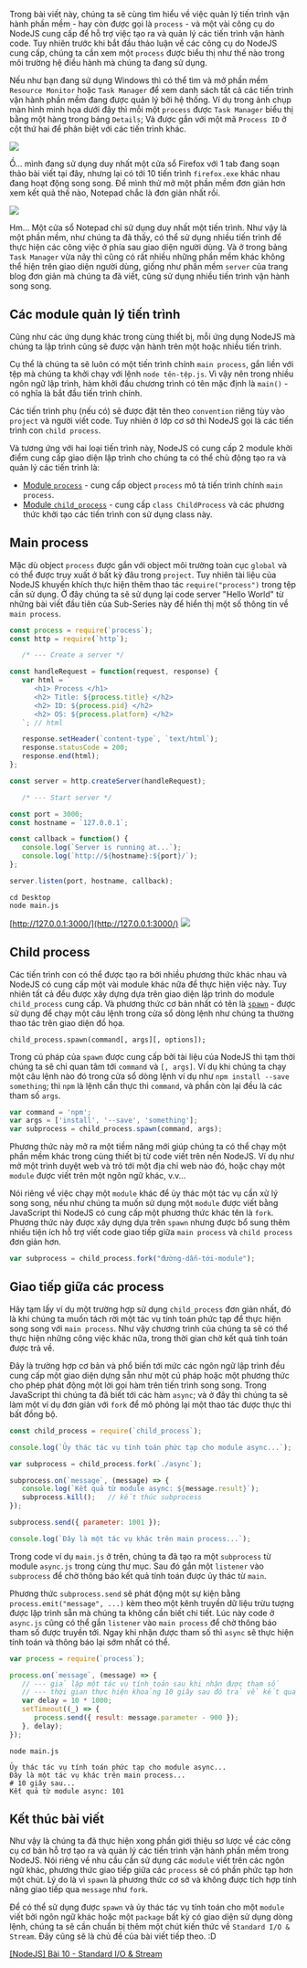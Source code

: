 Trong bài viết này, chúng ta sẽ cùng tìm hiểu về việc quản lý tiến trình vận hành phần mềm - hay còn được gọi là `process` - và một vài công cụ do NodeJS cung cấp để hỗ trợ việc tạo ra và quản lý các tiến trình vận hành code. Tuy nhiên trước khi bắt đầu thảo luận về các công cụ do NodeJS cung cấp, chúng ta cần xem một `process` được biểu thị như thế nào trong môi trường hệ điều hành mà chúng ta đang sử dụng.

Nếu như bạn đang sử dụng Windows thì có thể tìm và mở phần mềm `Resource Monitor` hoặc `Task Manager` để xem danh sách tất cả các tiến trình vận hành phần mềm đang được quản lý bởi hệ thống. Ví dụ trong ảnh chụp màn hình minh họa dưới đây thì mỗi một `process` được `Task Manager` biểu thị bằng một hàng trong bảng `Details`; Và được gắn với một mã `Process ID` ở cột thứ hai để phân biệt với các tiến trình khác.

![](https://images.viblo.asia/a18bb4e9-b936-48fc-b577-4a73f49e8f22.png)

Ồ... mình đang sử dụng duy nhất một cửa sổ Firefox với 1 tab đang soạn thảo bài viết tại đây, nhưng lại có tới 10 tiến trình `firefox.exe` khác nhau đang hoạt động song song. Để mình thử mở một phần mềm đơn giản hơn xem kết quả thế nào, Notepad chắc là đơn giản nhất rồi.

![](https://images.viblo.asia/17dffc07-ec9b-4216-a9fb-9b6455482f50.png)

Hm... Một cửa sổ Notepad chỉ sử dụng duy nhất một tiến trình. Như vậy là một phần mềm, như chúng ta đã thấy, có thể sử dụng nhiều tiến trình để thực hiện các công việc ở phía sau giao diện người dùng. Và ở trong bảng `Task Manager` vừa nãy thì cũng có rất nhiều những phần mềm khác không thể hiện trên giao diện người dùng, giống như phần mềm `server` của trang blog đơn giản mà chúng ta đã viết, cũng sử dụng nhiều tiến trình vận hành song song.

## Các module quản lý tiến trình

Cũng như các ứng dụng khác trong cùng thiết bị, mỗi ứng dụng NodeJS mà chúng ta lập trình cũng sẽ được vận hành trên một hoặc nhiều tiến trình. 

Cụ thể là chúng ta sẽ luôn có một tiến trình chính `main process`, gắn liền với tệp mà chúng ta khởi chạy với lệnh `node tên-tệp.js`. Vì vậy nên trong nhiều ngôn ngữ lập trình, hàm khởi đầu chương trình có tên mặc định là `main()` - có nghĩa là bắt đầu tiến trình chính.

Các tiến trình phụ (nếu có) sẽ được đặt tên theo `convention` riêng tùy vào `project` và người viết code. Tuy nhiên ở lớp cơ sở thì NodeJS gọi là các tiến trình con `child process`.

Và tương ứng với hai loại tiến trình này, NodeJS có cung cấp 2 module khởi điểm cung cấp giao diện lập trình cho chúng ta có thể chủ động tạo ra và quản lý các tiến trình là:

- [Module `process`](https://nodejs.org/dist/latest-v16.x/docs/api/process.html#process) - cung cấp object `process` mô tả tiến trình chính `main process`.
- [Module `child_process`](https://nodejs.org/dist/latest-v16.x/docs/api/child_process.html#child-process) - cung cấp `class ChildProcess` và các phương thức khởi tạo các tiến trình con sử dụng class này.

## Main process

Mặc dù object `process` được gắn với object môi trường toàn cục `global` và có thể được truy xuất ở bất kỳ đâu trong `project`. Tuy nhiên tài liệu của NodeJS khuyến khích thực hiện thêm thao tác `require("process")` trong tệp cần sử dụng. Ở đây chúng ta sẽ sử dụng lại code server "Hello World" từ những bài viết đầu tiên của Sub-Series này để hiển thị một số thông tin về `main process`.

```Destop/main.js
const process = require(`process`);
const http = require(`http`);

   /* --- Create a server */

const handleRequest = function(request, response) {
   var html = `
      <h1> Process </h1>
      <h2> Title: ${process.title} </h2>
      <h2> ID: ${process.pid} </h2>
      <h2> OS: ${process.platform} </h2>
   `; // html

   response.setHeader(`content-type`, `text/html`);
   response.statusCode = 200;
   response.end(html);
};

const server = http.createServer(handleRequest);

   /* --- Start server */

const port = 3000;
const hostname = `127.0.0.1`;

const callback = function() {
   console.log(`Server is running at...`);
   console.log(`http://${hostname}:${port}/`);
};

server.listen(port, hostname, callback);
```

```CMD|Terminal.io
cd Desktop
node main.js
```

[http://127.0.0.1:3000/](http://127.0.0.1:3000/)
![](https://images.viblo.asia/2b9d9eb4-fa2f-45c6-b3e5-2234ebd905d6.png)

## Child process

Các tiến trình con có thể được tạo ra bởi nhiều phương thức khác nhau và NodeJS có cung cấp một vài module khác nữa để thực hiện việc này. Tuy nhiên tất cả đều được xây dựng dựa trên giao diện lập trình do module `child_process` cung cấp. Và phương thức cơ bản nhất có tên là [`spawn`](https://nodejs.org/dist/latest-v16.x/docs/api/child_process.html#child_processspawncommand-args-options) - được sử dụng để chạy một câu lệnh trong cửa sổ dòng lệnh như chúng ta thường thao tác trên giao diện đồ họa.

```
child_process.spawn(command[, args][, options]);
```

Trong cú pháp của `spawn` được cung cấp bởi tài liệu của NodeJS thì tạm thời chúng ta sẽ chỉ quan tâm tới `command` và `[, args]`. Ví dụ khi chúng ta chạy một câu lệnh nào đó trong cửa sổ dòng lệnh ví dụ như `npm install --save something`; thì `npm` là lệnh cần thực thi `command`, và phần còn lại đều là các tham số `args`.

```js
var command = 'npm';
var args = ['install', '--save', 'something'];
var subprocess = child_process.spawn(command, args);
```

Phương thức này mở ra một tiềm năng mới giúp chúng ta có thể chạy một phần mềm khác trong cùng thiết bị từ code viết trên nền NodeJS. Ví dụ như mở một trình duyệt web và trỏ tới một địa chỉ web nào đó, hoặc chạy một `module` được viết trên một ngôn ngữ khác, v.v...

Nói riêng về việc chạy một `module` khác để ủy thác một tác vụ cần xử lý song song, nếu như chúng ta muốn sử dụng một `module` được viết bằng JavaScript thì NodeJS có cung cấp một phương thức khác tên là `fork`. Phương thức này được xây dựng dựa trên `spawn` nhưng được bổ sung thêm nhiều tiện ích hỗ trợ viết code giao tiếp giữa `main process` và `child process` đơn giản hơn.

```js
var subprocess = child_process.fork("đường-dẫn-tới-module");
```

## Giao tiếp giữa các process

Hãy tạm lấy ví dụ một trường hợp sử dụng `child_process` đơn giản nhất, đó là khi chúng ta muốn tách rời một tác vụ tính toán phức tạp để thực hiện song song với `main process`. Như vậy chương trình của chúng ta sẽ có thể thực hiện những công việc khác nữa, trong thời gian chờ kết quả tính toán được trả về.

Đây là trường hợp cơ bản và phổ biến tới mức các ngôn ngữ lập trình đều cung cấp một giao diện dựng sẵn như một cú pháp hoặc một phương thức cho phép phát động một lời gọi hàm trên tiến trình song song. Trong JavaScript thì chúng ta đã biết tới các hàm `async`; và ở đây thì chúng ta sẽ làm một ví dụ đơn giản với `fork` để mô phỏng lại một thao tác được thực thi bất đồng bộ.

```Desktop/main.js
const child_process = require(`child_process`);

console.log(`Ủy thác tác vụ tính toán phức tạp cho module async...`);

var subprocess = child_process.fork(`./async`);

subprocess.on(`message`, (message) => {
   console.log(`Kết quả từ module async: ${message.result}`);
   subprocess.kill();   // kết thúc subprocess
});

subprocess.send({ parameter: 1001 });

console.log(`Đây là một tác vụ khác trên main process...`);
```

Trong code ví dụ `main.js` ở trên, chúng ta đã tạo ra một `subprocess` từ module `async.js` trong cùng thư mục. Sau đó gắn một `listener` vào `subprocess` để chờ thông báo kết quả tính toán được ủy thác từ `main`.

Phương thức `subprocess.send` sẽ phát động một sự kiện bằng `process.emit("message", ...)` kèm theo một kênh truyền dữ liệu trừu tượng được lập trình sẵn mà chúng ta không cần biết chi tiết. Lúc này code ở `async.js` cũng có thể gắn `listener` vào `main process` để chờ thông báo tham số được truyền tới. Ngay khi nhận được tham số thì `async` sẽ thực hiện tính toán và thông báo lại sớm nhất có thể.

```Desktop/async.js
var process = require(`process`);

process.on(`message`, (message) => {
   // --- giả lập một tác vụ tính toán sau khi nhận được tham số
   // --- thời gian thực hiện khoảng 10 giây sau đó trả về kết quả
   var delay = 10 * 1000;
   setTimeout((_) => {
      process.send({ result: message.parameter - 900 });
   }, delay);
});
```

```CMD|Terminal.io
node main.js

Ủy thác tác vụ tính toán phức tạp cho module async...
Đây là một tác vụ khác trên main process...
# 10 giây sau...
Kết quả từ module async: 101
```

## Kết thúc bài viết

Như vậy là chúng ta đã thực hiện xong phần giới thiệu sơ lược về các công cụ cơ bản hỗ trợ tạo ra và quản lý các tiến trình vận hành phần mềm trong NodeJS. Nói riêng về nhu cầu cần sử dụng các `module` viết trên các ngôn ngữ khác, phương thức giao tiếp giữa các `process` sẽ có phần phức tạp hơn một chút. Lý do là vì `spawn` là phương thức cơ sở và không được tích hợp tính năng giao tiếp qua `message` như `fork`.

Để có thể sử dụng được `spawn` và ủy thác tác vụ tính toán cho một `module` viết bởi ngôn ngữ khác hoặc một `package` bất kỳ có giao diện sử dụng dòng lệnh, chúng ta sẽ cần chuẩn bị thêm một chút kiến thức về `Standard I/O & Stream`. Đây cũng sẽ là chủ đề của bài viết tiếp theo. :D

[[NodeJS] Bài 10 - Standard I/O & Stream](https://viblo.asia/p/6J3ZgRrAKmB)